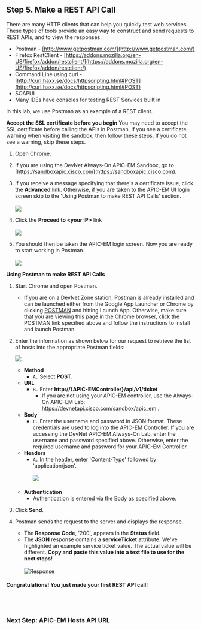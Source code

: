 ## Step 5. Make a REST API Call

There are many HTTP clients that can help you quickly test web services. These types of tools provide an easy way to construct and send requests to REST APIs, and to view the responses.  

* Postman - [http://www.getpostman.com/](http://www.getpostman.com/)
* Firefox RestClient - [https://addons.mozilla.org/en-US/firefox/addon/restclient/](https://addons.mozilla.org/en-US/firefox/addon/restclient/)
* Command Line using curl  - [http://curl.haxx.se/docs/httpscripting.html#POST](http://curl.haxx.se/docs/httpscripting.html#POST)
* SOAPUI
* Many IDEs have consoles for testing REST Services built in

In this lab, we use Postman as an example of a REST client.

**Accept the SSL certificate before you begin**
You may need to accept the SSL certificate before calling the APIs in Postman. If you see a certificate warning when visiting the sandbox, then follow these steps. If you do not see a warning, skip these steps.

1. Open Chrome.

2. If you are using the DevNet Always-On APIC-EM Sandbox, go to [https://sandboxapic.cisco.com](https://sandboxapic.cisco.com).

3. If you receive a message specifying that there's a certificate issue, click the **Advanced** link. Otherwise, if you are taken to the APIC-EM UI login screen skip to the 'Using Postman to make REST API Calls' section.<br/><br/>
![](/posts/files/coding-101-rest-basics-ga/assets/images/ssl1.png)<br/>

4. Click the **Proceed to &lt;your IP>** link<br/><br/>
![](/posts/files/coding-101-rest-basics-ga/assets/images/ssl2.png)<br/>

5. You should then be taken the APIC-EM login screen. Now you are ready to start working in Postman.<br/><br/>
![](/posts/files/coding-101-rest-basics-ga/assets/images/ssl3.png)

**Using Postman to make REST API Calls**
1. Start Chrome and open Postman.
	* If you are on a DevNet Zone station, Postman is already installed and can be launched either from the Google App Launcher or Chrome by clicking <a href="https://chrome.google.com/webstore/detail/postman/fhbjgbiflinjbdggehcddcbncdddomop?hl=en" target="_blank">POSTMAN</a> and hitting Launch App. Otherwise, make sure that you are viewing this page in the Chrome browser, click the POSTMAN link specified above and follow the instructions to install and launch Postman.

2. Enter the information as shown below for our request to retrieve the list of hosts into the appropriate Postman fields:

   ![](/posts/files/coding-101-rest-basics-ga/assets/images/postman1.png)

	* **Method**
		* ``A.``  Select **POST**.
	* **URL**
		* ``B.`` Enter **http://{APIC-EMController}/api/v1/ticket**
			* If you are not using your APIC-EM controller, use the Always-On APIC-EM Lab: https[]()://devnetapi.cisco.com/sandbox/apic_em .
	* **Body**
		* ``C.`` Enter the username and password in JSON format. These credentials are used to log into the APIC-EM Controller. If you are accessing the DevNet APIC-EM Always-On Lab, enter the username and password specified above. Otherwise, enter the required username and password for your APIC-EM Controller.
	* **Headers**
		* ``A.`` In the header, enter 'Content-Type'  followed by 'application/json'.<br/><br/>
		![](/posts/files/coding-101-rest-basics-ga/assets/images/postman2.png)<br/><br/>
	* **Authentication**
		* Authentication is entered via the Body as specified above.
3. Click **Send**.
4. Postman sends the request to the server and displays the response.
	* The **Response Code**, '200', appears in the **Status** field.
	* The **JSON** response contains a **serviceTicket** attribute. We've highlighted an example service ticket value. The actual value will be different. **Copy and paste this value into a text file to use for the next steps!**<br/><br/>
    ![](/posts/files/coding-101-rest-basics-ga/assets/images/postman3.png "Response")

#### Congratulations! You just made your first REST API call!
<br/>
<br/>

### Next Step: APIC-EM Hosts API URL
